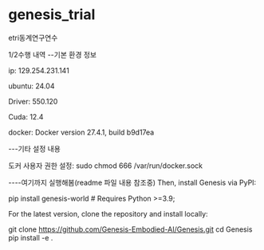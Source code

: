 # genesis_trial
etri동계연구연수

1/2수행 내역
--기본 환경 정보

ip:
129.254.231.141

ubuntu:
24.04

Driver:
550.120

Cuda:
12.4

docker:
Docker version 27.4.1, build b9d17ea



---기타 설정 내용

도커 사용자 권한 설정:
sudo chmod 666 /var/run/docker.sock


----여기까지 실행해봄(readme 파일 내용 참조중)
Then, install Genesis via PyPI:

pip install genesis-world  # Requires Python >=3.9;

For the latest version, clone the repository and install locally:

git clone https://github.com/Genesis-Embodied-AI/Genesis.git
cd Genesis
pip install -e .
